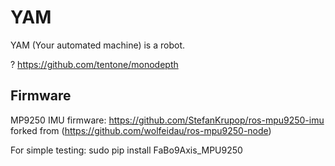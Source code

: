 # YAM
YAM (Your automated machine) is a robot.


? https://github.com/tentone/monodepth


## Firmware
MP9250 IMU firmware: https://github.com/StefanKrupop/ros-mpu9250-imu
forked from (https://github.com/wolfeidau/ros-mpu9250-node)

For simple testing:
sudo pip install FaBo9Axis_MPU9250
